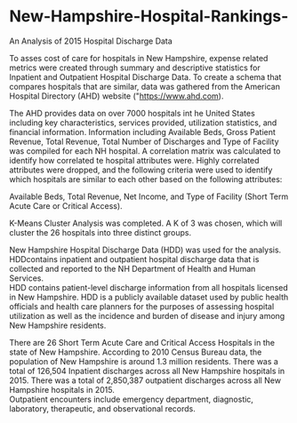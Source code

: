 # New-Hampshire-Hospital-Rankings-
An Analysis of 2015 Hospital Discharge Data


To asses cost of care for hospitals in New Hampshire, expense related metrics were created through summary and descriptive statistics for 
Inpatient and Outpatient Hospital Discharge Data.  To create a schema that compares hospitals that are similar, data was gathered from the 
American Hospital Directory (AHD) website ("https://www.ahd.com).  

The AHD provides data on over 7000 hospitals int he United States including key characteristics, services provided, utilization statistics,
and financial information.  Information including Available Beds, Gross Patient Revenue, Total Revenue, Total Number of Discharges and Type
of Facility was compiled for each NH hospital.  A correlation matrix was calculated to identify how correlated te hospital attributes were.
Highly correlated attributes were dropped, and the following criteria were used to identify which hospitals are similar to each other 
based on the following attributes:

Available Beds, Total Revenue, Net Income, and Type of Facility (Short Term Acute Care or Critical Access).  

K-Means Cluster Analysis was completed.    A K of 3 was chosen, which will cluster the 26 hospitals into three distinct groups.   


New Hampshire Hospital Discharge Data (HDD) was used for the analysis.  HDDcontains inpatient and outpatient hospital discharge data 
that is collected and reported to the NH Department of Health and Human Services.   
HDD contains patient-level discharge information from all hospitals licensed in 
New Hampshire.  HDD is a publicly available dataset used by public health officials and health care planners for the purposes of 
assessing hospital utilization as well as the incidence and burden of disease and injury among New Hampshire residents.  


There are 26 Short Term Acute Care and Critical Access Hospitals in the state of New Hampshire. 
According to 2010 Census Bureau data, the population of New Hampshire is around 1.3 million residents.
There was a total of 126,504 Inpatient discharges across all New Hampshire hospitals in 2015. 
There was a total of 2,850,387 outpatient discharges across all New Hampshire hospitals in 2015.  
Outpatient encounters include emergency department, diagnostic, laboratory, therapeutic, and observational records.  



